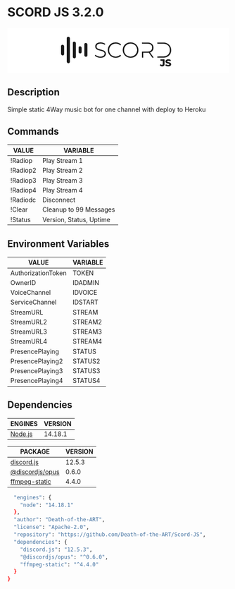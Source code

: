 # SCORD JS 3.2.0

![Scord-JS.png](assets/Scord-JS.png)

## Description

Simple static 4Way music bot for one channel with deploy to Heroku 

## Commands

| VALUE | VARIABLE |
| -------- | ------ |
| !Radiop | Play Stream 1  |
| !Radiop2 | Play Stream 2  |
| !Radiop3 | Play Stream 3  |
| !Radiop4 | Play Stream 4  |
| !Radiodc | Disconnect  |
| !Clear | Cleanup to 99 Messages |s
| !Status | Version, Status, Uptime |

## Environment Variables

| VALUE | VARIABLE |
| -------- | ------ |
| AuthorizationToken | TOKEN |
| OwnerID | IDADMIN |
| VoiceChannel | IDVOICE |
| ServiceChannel | IDSTART |
| StreamURL | STREAM |
| StreamURL2 | STREAM2|
| StreamURL3 | STREAM3 |
| StreamURL4 | STREAM4 |
| PresencePlaying | STATUS |
| PresencePlaying2 | STATUS2 |
| PresencePlaying3 | STATUS3 |
| PresencePlaying4 | STATUS4|

## Dependencies

| ENGINES | VERSION |
| -------- | ------ | 
| [Node.js](https://nodejs.org/) | 14.18.1 |

| PACKAGE | VERSION |
| -------- | ------ |
|[discord.js](https://discord.js.org/#/) | 12.5.3 |
| [@discordjs/opus](https://www.npmjs.com/package/@discordjs/opus) | 0.6.0 |
| [ffmpeg-static](https://www.npmjs.com/package/ffmpeg-static)| 4.4.0 |

```sh
  "engines": {
    "node": "14.18.1"
  },
  "author": "Death-of-the-ART",
  "license": "Apache-2.0",
  "repository": "https://github.com/Death-of-the-ART/Scord-JS",
  "dependencies": {
    "discord.js": "12.5.3",
    "@discordjs/opus": "^0.6.0",
    "ffmpeg-static": "^4.4.0"
  }
}
```
